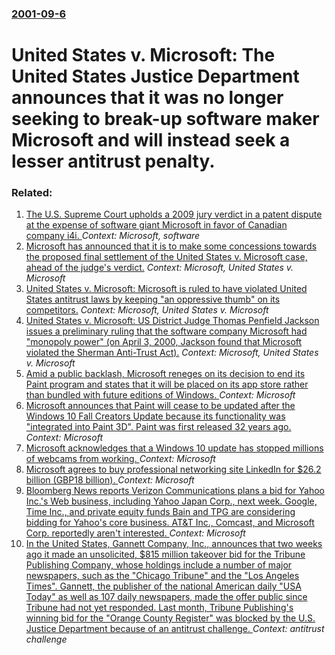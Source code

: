 ### [2001-09-6](/news/2001/09/6/index.md)

#  United States v. Microsoft: The United States Justice Department announces that it was no longer seeking to break-up software maker Microsoft and will instead seek a lesser antitrust penalty.




### Related:

1. [The U.S. Supreme Court upholds a 2009 jury verdict in a patent dispute at the expense of software giant Microsoft in favor of Canadian company i4i. ](/news/2011/06/9/the-u-s-supreme-court-upholds-a-2009-jury-verdict-in-a-patent-dispute-at-the-expense-of-software-giant-microsoft-in-favor-of-canadian-compa.md) _Context: Microsoft, software_
2. [ Microsoft has announced that it is to make some concessions towards the proposed final settlement of the United States v. Microsoft case, ahead of the judge's verdict.](/news/2002/08/5/microsoft-has-announced-that-it-is-to-make-some-concessions-towards-the-proposed-final-settlement-of-the-united-states-v-microsoft-case-a.md) _Context: Microsoft, United States v. Microsoft_
3. [ United States v. Microsoft: Microsoft is ruled to have violated United States antitrust laws by keeping "an oppressive thumb" on its competitors.](/news/2000/04/3/united-states-v-microsoft-microsoft-is-ruled-to-have-violated-united-states-antitrust-laws-by-keeping-an-oppressive-thumb-on-its-compet.md) _Context: Microsoft, United States v. Microsoft_
4. [ United States v. Microsoft: US District Judge Thomas Penfield Jackson issues a preliminary ruling that the software company Microsoft had "monopoly power" (on April 3, 2000, Jackson found that Microsoft violated the Sherman Anti-Trust Act).](/news/1999/11/5/united-states-v-microsoft-us-district-judge-thomas-penfield-jackson-issues-a-preliminary-ruling-that-the-software-company-microsoft-had.md) _Context: Microsoft, United States v. Microsoft_
5. [Amid a public backlash, Microsoft reneges on its decision to end its Paint program and states that it will be placed on its app store rather than bundled with future editions of Windows. ](/news/2017/07/25/amid-a-public-backlash-microsoft-reneges-on-its-decision-to-end-its-paint-program-and-states-that-it-will-be-placed-on-its-app-store-rather.md) _Context: Microsoft_
6. [Microsoft announces that Paint will cease to be updated after the Windows 10 Fall Creators Update because its functionality was "integrated into Paint 3D". Paint was first released 32 years ago. ](/news/2017/07/24/microsoft-announces-that-paint-will-cease-to-be-updated-after-the-windows-10-fall-creators-update-because-its-functionality-was-integrated.md) _Context: Microsoft_
7. [Microsoft acknowledges that a Windows 10 update has stopped millions of webcams from working. ](/news/2016/08/22/microsoft-acknowledges-that-a-windows-10-update-has-stopped-millions-of-webcams-from-working.md) _Context: Microsoft_
8. [Microsoft agrees to buy professional networking site LinkedIn for $26.2 billion (GBP18 billion). ](/news/2016/06/13/microsoft-agrees-to-buy-professional-networking-site-linkedin-for-26-2-billion-agbp18-billion.md) _Context: Microsoft_
9. [Bloomberg News reports Verizon Communications plans a bid for Yahoo Inc.'s Web business, including Yahoo Japan Corp., next week. Google, Time Inc., and private equity funds Bain and TPG are considering bidding for Yahoo's core business. AT&T Inc., Comcast, and Microsoft Corp. reportedly aren't interested. ](/news/2016/04/7/bloomberg-news-reports-verizon-communications-plans-a-bid-for-yahoo-inc-as-web-business-including-yahoo-japan-corp-next-week-google-t.md) _Context: Microsoft_
10. [In the United States, Gannett Company, Inc., announces that two weeks ago it made an unsolicited, $815 million takeover bid for the Tribune Publishing Company, whose holdings include a number of major newspapers, such as the "Chicago Tribune" and the "Los Angeles Times". Gannett, the publisher of the national American daily "USA Today" as well as 107 daily newspapers, made the offer public since Tribune had not yet responded. Last month, Tribune Publishing's winning bid for the "Orange County Register" was blocked by the U.S. Justice Department because of an antitrust challenge. ](/news/2016/04/25/in-the-united-states-gannett-company-inc-announces-that-two-weeks-ago-it-made-an-unsolicited-815-million-takeover-bid-for-the-tribune.md) _Context: antitrust challenge_
